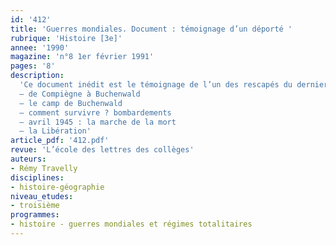```yaml
---
id: '412'
title: 'Guerres mondiales. Document : témoignage d’un déporté '
rubrique: 'Histoire [3e]'
annee: '1990'
magazine: 'n°8 1er février 1991'
pages: '8'
description: 
  'Ce document inédit est le témoignage de l’un des rescapés du dernier convoi parti en Allemagne vers Buchenwald…
  – de Compiègne à Buchenwald
  – le camp de Buchenwald
  – comment survivre ? bombardements
  – avril 1945 : la marche de la mort
  – la Libération'
article_pdf: '412.pdf'
revue: 'L’école des lettres des collèges'
auteurs:
- Rémy Travelly
disciplines:
- histoire-géographie
niveau_etudes:
- troisième
programmes:
- histoire - guerres mondiales et régimes totalitaires
---
```

